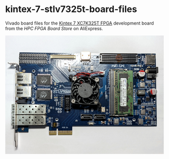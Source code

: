 # kintex-7-stlv7325t-board-files
Vivado board files for the [Kintex 7 XC7K325T FPGA](https://www.aliexpress.com/item/3256801088848039.html) development board from the *HPC FPGA Board Store* on AliExpress.

![Board image](hpc-xc7k325t/1.0/hpc-xc7k325t.jpg)
